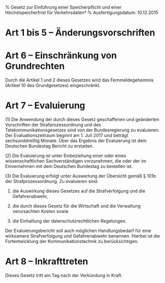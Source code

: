 % Gesetz zur Einführung einer Speicherpflicht und einer Höchstspeicherfrist für Verkehrsdaten*
% Ausfertigungsdatum: 10.12.2015
 
# Art 1 bis 5 – Änderungsvorschriften

# Art 6 – Einschränkung von Grundrechten

Durch die Artikel 1 und 2 dieses Gesetzes wird das Fernmeldegeheimnis (Artikel 10 des Grundgesetzes) eingeschränkt.

# Art 7 – Evaluierung

(1) Die Anwendung der durch dieses Gesetz geschaffenen und geänderten Vorschriften der Strafprozessordnung und des Telekommunikationsgesetzes sind von der Bundesregierung zu evaluieren. Der Evaluationszeitraum beginnt am 1. Juli 2017 und beträgt sechsunddreißig Monate. Über das Ergebnis der Evaluierung ist dem Deutschen Bundestag Bericht zu erstatten.

(2) Die Evaluierung ist unter Einbeziehung einer oder eines wissenschaftlichen Sachverständigen vorzunehmen, die oder der im Einvernehmen mit dem Deutschen Bundestag zu bestellen ist.

(3) Die Evaluierung erfolgt unter Auswertung der Übersicht gemäß § 101b der Strafprozessordnung. Zu evaluieren sind:

1. die Auswirkung dieses Gesetzes auf die Strafverfolgung und die Gefahrenabwehr,

2. die durch dieses Gesetz für die Wirtschaft und die Verwaltung verursachten Kosten sowie

3. die Einhaltung der datenschutzrechtlichen Regelungen.

Der Evaluierungsbericht soll auch möglichen Handlungsbedarf für eine wirksamere Strafverfolgung und Gefahrenabwehr benennen. Hierbei ist die Fortentwicklung der Kommunikationstechnik zu berücksichtigen.

# Art 8 – Inkrafttreten

Dieses Gesetz tritt am Tag nach der Verkündung in Kraft.
